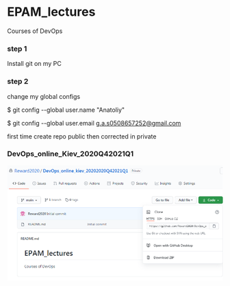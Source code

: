 # EPAM_lectures
Courses of DevOps

### step 1

Install git on my PC

### step 2

change my global configs


$ git config --global user.name "Anatoliy"

$ git config --global user.email g.a.s0508657252@gmail.com



first time create repo public
then corrected in private 

### DevOps_online_Kiev_2020Q42021Q1

![Image of repo](HomeWork/resourses/screans/repo.png "figure")
